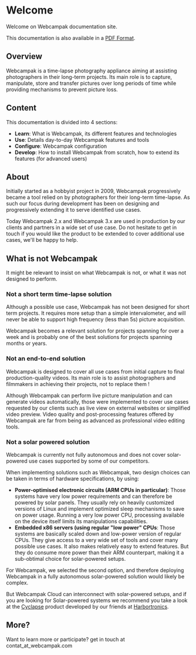 # Welcome

Welcome on Webcampak documentation site.

This documentation is also available in a [PDF Format](http://doc.webcampak.com/webcampak3.x/web/en/PDF/User_Guide.pdf).

## Overview

Webcampak is a time-lapse photography appliance aiming at assisting photographers in their long-term projects. Its main role is to capture, manipulate, store and transfer pictures over long periods of time while providing mechanisms to prevent picture loss.

## Content

This documentation is divided into 4 sections:

* __Learn__: What is Webcampak, its different features and technologies
* __Use__: Details day-to-day Webcampak features and tools
* __Configure__: Webcampak configuration
* __Develop__: How to install Webcampak from scratch, how to extend its features (for advanced users)
 
## About

Initially started as a hobbyist project in 2009, Webcampak progressively became a tool relied on by photographers for their long-term time-lapse. As such our focus during development has been on designing and progressively extending it to serve identified use cases.

Today Webcampak 2.x and Webcampak 3.x are used in production by our clients and partners in a wide set of use case. Do not hesitate to get in touch if you would like the product to be extended to cover additional use cases, we'll be happy to help.

## What is not Webcampak

It might be relevant to insist on what Webcampak is not, or what it was not designed to perform.

### Not a short term time-lapse solution

Although a possible use case, Webcampak has not been designed for short term projects. It requires more setup than a simple intervalometer, and will never be able to support high frequency (less than 5s) picture acquisition. 

Webcampak becomes a relevant solution for projects spanning for over a week and is probably one of the best solutions for projects spanning months or years.

### Not an end-to-end solution

Webcampak is designed to cover all use cases from initial capture to final production-quality videos. Its main role is to assist photographers and filmmakers in achieving their projects, not to replace them !

Although Webcampak can perform live picture manipulation and can generate videos automatically, those were implemented to cover use cases requested by our clients such as live view on external websites or simplified video preview. Video quality and post-processing features offered by Webcampak are far from being as advanced as professional video editing tools.

### Not a solar powered solution

Webcampak is currently not fully autonomous and does not cover solar-powered use cases supported by some of our competitors. 

When implementing solutions such as Webcampak, two design choices can be taken in terms of hardware specifications, by using:

* __Power-optimised electronic circuits (ARM CPUs in particular)__: Those systems have very low power requirements and can therefore be powered by solar panels. They usually rely on heavily customized versions of Linux and implement optimized sleep mechanisms to save on power usage. Running a very low power CPU, processing available on the device itself limits its manipulations capabilities.
* __Embedded x86 servers (using regular "low power" CPUs__: Those systems are basically scaled down and low-power version of regular CPUs. They give access to a very wide set of tools and cover many possible use cases. It also makes relatively easy to extend features. But they do consume more power than their ARM counterpart, making it a sub-obtimal choice for solar-powered setups.

For Webcampak, we selected the second option, and therefore deploying Webcampak in a fully autonomous solar-powered solution would likely be complex.

But Webcampak Cloud can interconnect with solar-powered setups, and if you are looking for Solar-powered systems we recommend you take a look at the [Cyclapse](http://cyclapse.com/) product developed by our friends at [Harbortronics](https://www.harbortronics.com/).

## More?

Want to learn more or participate? get in touch at contat_at_webcampak.com
